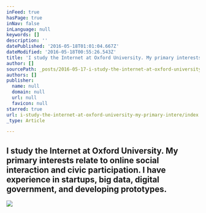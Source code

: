 ```yaml
---
inFeed: true
hasPage: true
inNav: false
inLanguage: null
keywords: []
description: ''
datePublished: '2016-05-18T01:01:04.667Z'
dateModified: '2016-05-18T00:55:26.543Z'
title: 'I study the Internet at Oxford University. My primary interests relate to online social interaction and civic participation. I have experience in startups, big data, digital government, and developing prototypes.'
author: []
sourcePath: _posts/2016-05-17-i-study-the-internet-at-oxford-university-my-primary-intere.md
authors: []
publisher:
  name: null
  domain: null
  url: null
  favicon: null
starred: true
url: i-study-the-internet-at-oxford-university-my-primary-intere/index.html
_type: Article

---
```

## I study the Internet at Oxford University. My primary interests relate to online social interaction and civic participation. I have experience in startups, big data, digital government, and developing prototypes.
![](https://the-grid-user-content.s3-us-west-2.amazonaws.com/912ffb3d-b4c4-4237-9147-b6f4e573a06c.jpg)